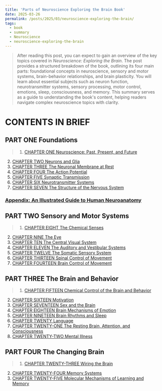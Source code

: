 ```yaml
---
title: 'Parts of Neuroscience Exploring the Brain Book'
date: 2025-03-26
permalink: /posts/2025/03/neuroscience-exploring-the-brain/
tags:
  - book
  - summary
  - Neuroscience
  - neuroscience-exploring-the-brain
---
```


> After reading this post, you can expect to gain an overview of the key topics covered in *Neuroscience: Exploring the Brain*. The post provides a structured breakdown of the book, outlining its four main parts: foundational concepts in neuroscience, sensory and motor systems, brain-behavior relationships, and brain plasticity. You will learn about essential subjects such as neuron function, neurotransmitter systems, sensory processing, motor control, emotions, sleep, consciousness, and memory. This summary serves as a guide to understanding the book's content, helping readers navigate complex neuroscience topics with clarity.

CONTENTS IN BRIEF
======

PART ONE Foundations
------

> 1. [CHAPTER ONE Neuroscience: Past, Present, and Future](/posts/2025/03/neuroscience-exploring-the-brain/part-1)
2. [CHAPTER TWO Neurons and Glia](yourwebsite.com/foundations)
3. [CHAPTER THREE The Neuronal Membrane at Rest](yourwebsite.com/foundations)
4. [CHAPTER FOUR The Action Potential](yourwebsite.com/foundations)
5. [CHAPTER FIVE Synaptic Transmission](yourwebsite.com/foundations)
6. [CHAPTER SIX Neurotransmitter Systems](yourwebsite.com/foundations)
7. [CHAPTER SEVEN The Structure of the Nervous System](yourwebsite.com/foundations)
### [Appendix: An Illustrated Guide to Human Neuroanatomy](yourwebsite.com/foundations)

PART TWO Sensory and Motor Systems
------

> 1. [CHAPTER EIGHT The Chemical Senses](yourwebsite.com/foundations)
2. [CHAPTER NINE The Eye](yourwebsite.com/foundations)
3. [CHAPTER TEN The Central Visual System](yourwebsite.com/foundations)
4. [CHAPTER ELEVEN The Auditory and Vestibular Systems](yourwebsite.com/foundations)  
5. [CHAPTER TWELVE The Somatic Sensory System](yourwebsite.com/foundations) 
6. [CHAPTER THIRTEEN Spinal Control of Movement](yourwebsite.com/foundations)
7. [CHAPTER FOURTEEN Brain Control of Movement](yourwebsite.com/foundations)

PART THREE The Brain and Behavior
------
> 1. [CHAPTER FIFTEEN Chemical Control of the Brain and Behavior](yourwebsite.com/foundations)
2. [CHAPTER SIXTEEN Motivation](yourwebsite.com/foundations)
3. [CHAPTER SEVENTEEN Sex and the Brain](yourwebsite.com/foundations)
4. [CHAPTER EIGHTEEN Brain Mechanisms of Emotion](yourwebsite.com/foundations)
5. [CHAPTER NINETEEN Brain Rhythms and Sleep](yourwebsite.com/foundations)
6. [CHAPTER TWENTY Language](yourwebsite.com/foundations)
7. [CHAPTER TWENTY-ONE The Resting Brain, Attention, and Consciousness](yourwebsite.com/foundations)
8. [CHAPTER TWENTY-TWO Mental Illness](yourwebsite.com/foundations)

PART FOUR The Changing Brain
------
> 1. [CHAPTER TWENTY-THREE Wiring the Brain](yourwebsite.com/foundations)
2. [CHAPTER TWENTY-FOUR Memory Systems](yourwebsite.com/foundations) 
3. [CHAPTER TWENTY-FIVE Molecular Mechanisms of Learning and Memory](yourwebsite.com/foundations)